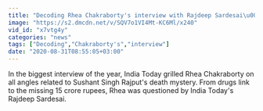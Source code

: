 ```yaml
---
title: "Decoding Rhea Chakraborty's interview with Rajdeep Sardesai\u00a0"
image: "https://s2.dmcdn.net/v/SQV7o1VI4Mt-KC6Ml/x240"
vid_id: "x7vtg4y"
categories: "news"
tags: ["Decoding","Chakraborty's","interview"]
date: "2020-08-31T08:55:05+03:00"
---
```

In the biggest interview of the year, India Today grilled Rhea Chakraborty on all angles related to Sushant Singh Rajput's death mystery. From drugs link to the missing 15 crore rupees, Rhea was questioned by India Today's Rajdeep Sardesai.
